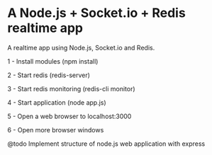 A Node.js + Socket.io + Redis realtime app
==========================================

A realtime app using Node.js, Socket.io and Redis.

1 - Install modules (npm install)

2 - Start redis (redis-server)

3 - Start redis monitoring (redis-cli monitor)

4 - Start application (node app.js)

5 - Open a web browser to localhost:3000

6 - Open more browser windows

@todo Implement structure of node.js web application with express

